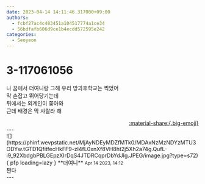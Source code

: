 ```yaml
---
date: 2023-04-14 14:11:46.317000+09:00
authors:
  - fcbf27ac4c483451a104517774a1ce34
  - 56bdfafb606d9ce1b4ecdd572595e242
categories:
  - Seoyeon
---
```


# 3-117061056

<div class="post-container" markdown="1">
<div class="content-container md-sidebar__scrollwrap" markdown="1">

나 꿈에서 더여니랑 그해 우리 방과후학교는 찍었어<br>막 손잡고 뛰어당기는데<br>뒤에서는 외계인이 쫓아와<br>근데 배경은 막 샤랄라 해

</div>
</div>

<div style="text-align: right;" markdown="1">
<a href="https://weverse.io/fromis9/fanpost/3-117061056" style="text-align: right;">:material-share:{.big-emoji}</a>
</div>
---

<div class="comments-container md-sidebar__scrollwrap" markdown="1">
<div class="comment" markdown="1">
<div class='id-container' markdown="1">
![](https://phinf.wevpstatic.net/MjAyNDEyMDZfMTk0/MDAxNzMzNDYzMTU3ODYw.tGTD1QfitfecHkFF9-zI4fL0xnXf8VH8ht2j5Xh2a74g.QufL-i9_92XbdgbPBLGEpzXIrDqS4JTDRCqprDbYdJIg.JPEG/image.jpg?type=s72){ pfp loading=lazy }
**<span class="artist">더여니</span>** <small>Apr 14 2023, 14:12</small><br>
</div>
<div class='comment-body' markdown="1">
쩐다
</div>
</div>
</div>
---
